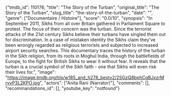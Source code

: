 {"tmdb_id": 110176, "title": "The Story of the Turban", "original_title": "The Story of the Turban", "slug_title": "the-story-of-the-turban", "date": "", "genre": ["Documentaire / Histoire"], "score": "0.0/10", "synopsis": "In September 2011, Sikhs from all over Britain gathered in Parliament Square to protest. The focus of their concern was the turban. Since the terrorist attacks of the 21st century Sikhs believe their turbans have singled them out for discrimination. In a case of mistaken identity the Sikhs claim they've been wrongly regarded as religious terrorists and subjected to increased airport security searches.  This documentary traces the history of the turban in the Sikh religion, from its roots in Moghul India, through the battlefields of Europe, to the fight for British Sikhs to wear it without fear. It reveals that the turban is a crucial symbol of the Sikh faith - one that Sikhs will even risk their lives for.", "image": "https://image.tmdb.org/t/p/w185_and_h278_bestv2/2SGzQ8bphCqBJxzrMrvvP3L2KPO.jpg", "actors": ["Anita Rani (Narrator)"], "comments": [], "recommandations_id": [], "youtube_key": "notfound"}